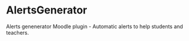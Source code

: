 AlertsGenerator
===============

Alerts genenerator Moodle plugin - Automatic alerts to help students and teachers.